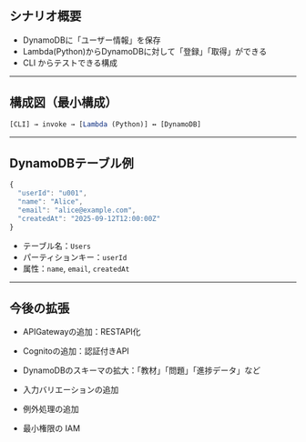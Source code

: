 ## シナリオ概要
- DynamoDBに「ユーザー情報」を保存
- Lambda(Python)からDynamoDBに対して「登録」「取得」ができる
- CLI からテストできる構成

---

## 構成図（最小構成）
```javascript
[CLI] → invoke → [Lambda (Python)] ↔ [DynamoDB]
```

---

## DynamoDBテーブル例
```javascript
{
  "userId": "u001",
  "name": "Alice",
  "email": "alice@example.com",
  "createdAt": "2025-09-12T12:00:00Z"
}
```
- テーブル名：`Users`
- パーティションキー：`userId` 
- 属性：`name`, `email`, `createdAt`

---

## 今後の拡張
- APIGatewayの追加：RESTAPI化
- Cognitoの追加：認証付きAPI
- DynamoDBのスキーマの拡大：「教材」「問題」「進捗データ」など

- 入力バリエーションの追加
- 例外処理の追加
- 最小権限の IAM
